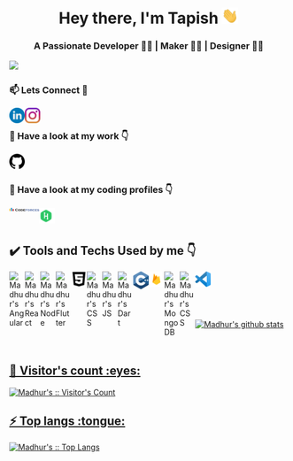 <!-- ### Hi there 👋 -->
<h1 align="center">Hey there, I'm Tapish <img src="./gif/Hi.gif" width="30px"></h1>
<h3 align="center">A Passionate Developer 👨‍💻 | Maker 🤹‍♂️ | Designer 👨‍🎨</h3>
<img src = "./pngs/banner.png" style="max-width:100%;"/>
<h3>📫 Lets Connect 🤝</h3>
<a href="https://www.linkedin.com/in/madhur-vashistha-6217a0181/">
  <img align="left" alt="Linkdein" width="28px" src="./svgs/linkedin.svg" />
</a>
<a href="https://www.instagram.com/Madhur215/">
  <img align="left" alt="Instagram" width="28px" src="./svgs/instagram.svg" />
</a>
<br/>

<h3>🔭 Have a look at my work 👇</h3>
<a href="https://github.com/Madhur215">
  <img alt="Github" width="28px" src="./pngs/github.png" />
</a>
<br/>

<h3>🌱 Have a look at my coding profiles 👇</h3>
<a href="https://codeforces.com/profile/Madhur_V">
	<img align="left" alt="Codeforces" width="54px" src="./svgs/codeforces.svg" />
</a>
<a href="https://www.hackerrank.com/madhur_miracle11">
  <img align="left" alt="Hackerrank" width="28px" src="./svgs/hackerrank.svg" />
</a>
<br/>
<br/>

<h2> ✔️ Tools and Techs Used by me 👇</h2>
<img align="left" alt="Madhur's Angular" width="28px" src="./svgs/angular.svg" />
<img align="left" alt="Madhur's React" width="28px" src="./svgs/react.svg" />
<img align="left" alt="Madhur's Node" width="28px" src="./pngs/node.png" />
<img align="left" alt="Madhur's Flutter" width="28px" src="./pngs/flutter.png" />
<img align="left" alt="Madhur's HTML" width="28px" src="./svgs/html5.svg" />
<img align="left" alt="Madhur's CSS" width="28px" src="./svgs/CSS.svg" />
<img align="left" alt="Madhur's JS" width="28px" src="./pngs/js.png" />
<img align="left" alt="Madhur's Dart" width="28px" src="./svgs/dart.svg" />
<img align="left" alt="Madhur's C++" width="28px" src="./svgs/c.svg" />
<img align="left" alt="Madhur's Firebase" width="28px" src="./pngs/firebase.png" />
<img align="left" alt="Madhur's MongoDB" width="28px" src="./pngs/mongodb.png" />
<img align="left" alt="Madhur's CSS" width="28px" src="./svgs/clion.svg" />
<img align="left" alt="Madhur's vs" width="28px" src="./svgs/vs.svg" />

<br/>
<br/>
<br/>
<br/>
<br/>

<a href="https://github.com/Madhur215">
 <img align="center" src="https://github-readme-stats.vercel.app/api?username=Madhur215&show_icons=true&theme=gotham&line_height=27" alt="Madhur's github stats"/>
<br/>
<br/>
<br/>

<h2>👯 Visitor's count :eyes:</h2>

<p><img src="https://profile-counter.glitch.me/{Madhur215}/count.svg" alt="Madhur's :: Visitor's Count" /></p>

<h2>⚡ Top langs :tongue:</h2>

<p><img src="https://github-readme-stats.vercel.app/api/top-langs/?username=Madhur215&langs_count=10&theme=tokyonight&layout=compact" alt="Madhur's :: Top Langs" /></p>

<!--
**tapixhx/tapixhx** is a ✨ _special_ ✨ repository because its `README.md` (this file) appears on your GitHub profile.

Here are some ideas to get you started:

- 🔭 I’m currently working on ...
- 🌱 I’m currently learning ...
- 👯 I’m looking to collaborate on ...
- 🤔 I’m looking for help with ...
- 💬 Ask me about ...
- 📫 How to reach me: ...
- 😄 Pronouns: ...
- ⚡ Fun fact: ...
-->
